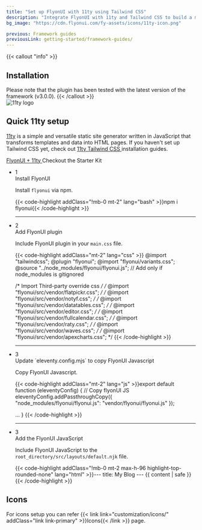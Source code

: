 ```yaml
---
title: "Set up FlyonUI with 11ty using Tailwind CSS"
description: "Integrate FlyonUI with 11ty and Tailwind CSS to build a modern, responsive UI, streamlining your development process with ease."
bg_image: "https://cdn.flyonui.com/fy-assets/icons/11ty-icon.png"

previous: Framework guides
previousLink: getting-started/framework-guides/
---
```


{{< callout "info" >}}

<h2 class="text-lg font-medium mb-1">Installation</h2>
Please note that the plugin has been tested with the latest version of the framework (v3.0.0).
{{< /callout >}}

<div>
  <div class="flex gap-2">
    <div><img src="https://cdn.flyonui.com/fy-assets/icons/11ty-icon.png" alt="11ty logo" class="h-auto w-14 mt-2" /></div>
    <div>
      <h2 class="text-base-content mb-3 text-lg font-semibold mt-2">
        Quick 11ty setup
      </h2>
      <p class="text-base-conte/80 text-base">
        <a href="https://www.11ty.dev/" class="link link-animated link-primary" target="_blank">11ty</a> is a simple and versatile static site generator written in JavaScript that transforms templates and data into HTML pages. If you haven't set up Tailwind CSS yet, check out
        <a class="link link-animated" target="_blank" href="https://themeselection.com/how-to-integrate-tailwind-with-11ty/">
          11ty Tailwind CSS
        </a>
        installation guides.
      </p>
      <div class="tooltip">
        <a href="https://github.com/themeselection/flyonui-11ty-integration" target="_blank" type="button" class="tooltip-toggle btn-sm btn btn-outline" aria-label="Tooltip">
          <span class="icon-[tabler--bolt-filled]"></span>
          FlyonUI + 11ty
        </a>
        <span class="tooltip-content tooltip-shown:opacity-100 tooltip-shown:visible" role="tooltip">
          <span class="tooltip-body">Checkout the Starter Kit</span>
        </span>
      </div>
    </div>
  </div>

  <ul class="timeline timeline-snap-icon timeline-compact timeline-vertical mb-12 w-full ps-0">
    <!-- Installation -->
    <li class="mt-0 mb-0 ps-0">
      <div class="timeline-middle mb-2">
        <span class="text-base-content flex size-7 items-center justify-center rounded-full border border-base-content/20 font-semibold">
          1
        </span>
      </div>
      <div class="timeline-end m-0 mb-0 w-full rounded-lg p-4">
        <div class="text-base-content mb-3 font-semibold">Install FlyonUI</div>
        <p>
          Install
          <code>flyonui</code>
          via npm.
        </p>
        {{< code-highlight addClass="!mb-0 mt-2" lang="bash" >}}npm i flyonui{{< /code-highlight >}}
      </div>
      <hr class="!w-0.5 rounded-none border-transparent" />
    </li>
    <!-- Configure FlyonUI JavaScript paths -->
    <li class="mt-0 mb-0 ps-0">
      <div class="timeline-middle mb-2">
        <span class="text-base-content flex size-7 items-center justify-center rounded-full border border-base-content/20 font-semibold">
          2
        </span>
      </div>
      <div class="timeline-end mb-0 w-full rounded-lg p-4 m-0">
        <div class="text-base-content mb-3 font-semibold">Add FlyonUI plugin</div>
        <p>
          Include FlyonUI plugin in your <code>main.css</code> file.
        </p>
        {{< code-highlight addClass="mt-2" lang="css" >}}
@import "tailwindcss";
@plugin "flyonui";
@import "flyonui/variants.css";
@source "../node_modules/flyonui/flyonui.js"; // Add only if node_modules is gitignored

/* Import Third-party override css */
/* @import "flyonui/src/vendor/flatpickr.css"; */
/* @import "flyonui/src/vendor/notyf.css"; */
/* @import "flyonui/src/vendor/datatables.css"; */
/* @import "flyonui/src/vendor/editor.css"; */
/* @import "flyonui/src/vendor/fullcalendar.css"; */
/* @import "flyonui/src/vendor/raty.css"; */
/* @import "flyonui/src/vendor/waves.css"; */
/* @import "flyonui/src/vendor/apexcharts.css"; */
        {{< /code-highlight >}}
  </div>
    <hr class="!w-0.5 rounded-none border-transparent" />
    </li>
    <!-- Update `eleventy.config.mjs` to copy FlyonUI Javascript -->
    <li class="mt-0 mb-0 ps-0">
      <div class="timeline-middle mb-2">
        <span class="text-base-content flex size-7 items-center justify-center rounded-full border border-base-content/20 font-semibold">
          3
        </span>
      </div>
      <div class="timeline-end mb-0 w-full rounded-lg p-4 m-0">
        <div class="text-base-content mb-3 font-semibold">Update `eleventy.config.mjs` to copy FlyonUI Javascript</div>
        <p>
          Copy FlyonUI Javascript.
        </p>
        {{< code-highlight addClass="mt-2" lang="js" >}}export default function (eleventyConfig) {
  // Copy flyonUI JS
  eleventyConfig.addPassthroughCopy({
    "node_modules/flyonui/flyonui.js": "vendor/flyonui/flyonui.js"
  });

  ...
}
  {{< /code-highlight >}}
  </div>
    <hr class="!w-0.5 rounded-none border-transparent" />
    </li>
    <!-- Add the FlyonUI JavaScript -->
    <li class="mt-0 mb-0 ps-0">
      <div class="timeline-middle mb-2">
        <span class="text-base-content flex size-7 items-center justify-center rounded-full border border-base-content/20 font-semibold">
          3
        </span>
      </div>
      <div class="timeline-end m-0 mb-0 w-full rounded-lg p-4">
        <div class="text-base-content mb-3 font-semibold">Add the FlyonUI JavaScript</div>
        <p>Include FlyonUI JavaScript to the <code>root_directory/src/layouts/default.njk</code> file.</p>
        {{< code-highlight addClass="!mb-0 mt-2 max-h-96 highlight-top-rounded-none" lang="html" >}}---
title: My Blog
---

<!doctype html>
<html lang="en">
  <head>
    <meta charset="utf-8">
    <meta name="viewport" content="width=device-width, initial-scale=1.0">
    <title>{{ title }}</title>
    <link rel="stylesheet" href="/styles/index.css">
  </head>
  <body class="prose">
    {{ content | safe }}

  <!-- FlyonUI JS -->
  <script src="/vendor/flyonui/flyonui.js"></script>  
  </body>
</html>
  {{< /code-highlight >}}
</div>
</li>

  </ul>
</div>

<h2 class="text-lg font-medium mb-1">Icons</h2>
For icons setup you can refer {{< link link="customization/icons/" addClass="link link-primary" >}}Icons{{< /link >}} page.
